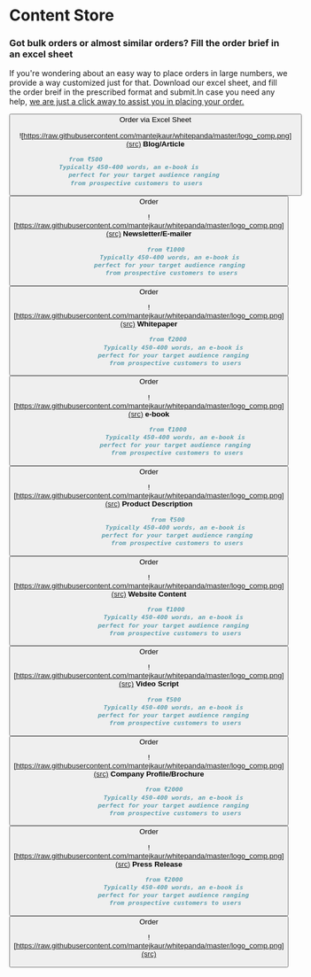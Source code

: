 #    Content Store

###    Got bulk orders or almost similar orders? Fill the order brief in an excel sheet

If you're  wondering about an easy way to place orders in large numbers, we provide a way customized just for that.
Download our excel sheet, and fill the order breif in the prescribed format and submit.In case you need any help, [we are just a click away to assist you in placing your order.](url) 

<button type ="button"> Order via Excel Sheet  
   
  

![https://raw.githubusercontent.com/mantejkaur/whitepanda/master/logo_comp.png](src) **Blog/Article** 
```markdown
            from ₹500                                                 
            Typically 450-400 words, an e-book is                          
            perfect for your target audience ranging                  
            from prospective customers to users                      
```   
<button type ="button"> Order
     
![https://raw.githubusercontent.com/mantejkaur/whitepanda/master/logo_comp.png](src) **Newsletter/E-mailer**
```markdown
         from ₹1000
            Typically 450-400 words, an e-book is 
            perfect for your target audience ranging 
            from prospective customers to users
```
<button type ="button"> Order
  
![https://raw.githubusercontent.com/mantejkaur/whitepanda/master/logo_comp.png](src) **Whitepaper**
```markdown
          from ₹2000
              Typically 450-400 words, an e-book is 
              perfect for your target audience ranging 
              from prospective customers to users
```
<button type ="button"> Order 

  
 
![https://raw.githubusercontent.com/mantejkaur/whitepanda/master/logo_comp.png](src) **e-book**
```markdown
          from ₹1000
               Typically 450-400 words, an e-book is 
               perfect for your target audience ranging 
               from prospective customers to users
```
<button type ="button"> Order

![https://raw.githubusercontent.com/mantejkaur/whitepanda/master/logo_comp.png](src) **Product Description**
```markdown
          from ₹500
               Typically 450-400 words, an e-book is 
               perfect for your target audience ranging
               from prospective customers to users

```
<button type ="button"> Order
  
![https://raw.githubusercontent.com/mantejkaur/whitepanda/master/logo_comp.png](src) **Website Content**
```markdown
         from ₹1000
              Typically 450-400 words, an e-book is 
              perfect for your target audience ranging 
              from prospective customers to users
```
<button type ="button"> Order
 
![https://raw.githubusercontent.com/mantejkaur/whitepanda/master/logo_comp.png](src) **Video Script**
  
```markdown
        from ₹500
              Typically 450-400 words, an e-book is 
              perfect for your target audience ranging 
              from prospective customers to users
```
<button type ="button"> Order
  
![https://raw.githubusercontent.com/mantejkaur/whitepanda/master/logo_comp.png](src) **Company Profile/Brochure**
```markdown
        from ₹2000
              Typically 450-400 words, an e-book is 
              perfect for your target audience ranging 
              from prospective customers to users
 ```
<button type ="button"> Order

![https://raw.githubusercontent.com/mantejkaur/whitepanda/master/logo_comp.png](src) **Press Release**
```markdown
        from ₹2000
              Typically 450-400 words, an e-book is 
              perfect for your target audience ranging 
              from prospective customers to users
 ```
<button type ="button"> Order
   
   
   
   
 ![https://raw.githubusercontent.com/mantejkaur/whitepanda/master/logo_comp.png](src)

